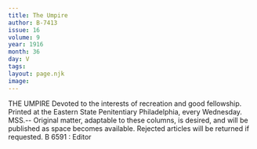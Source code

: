 ```yaml
---
title: The Umpire
author: B-7413
issue: 16
volume: 9
year: 1916
month: 36
day: V
tags:
layout: page.njk
image:
---
```

THE UMPIRE    Devoted to the interests of recreation and good fellowship.    Printed at the Eastern State Penitentiary Philadelphia, every Wednesday.    MSS.-- Original matter, adaptable to these columns, is desired, and will be published as space becomes available. Rejected articles will be returned if requested.   B 6591 : Editor 


